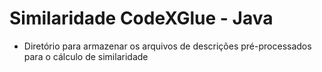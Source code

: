 # Similaridade CodeXGlue - Java

- Diretório para armazenar os arquivos de descrições pré-processados para o cálculo de similaridade